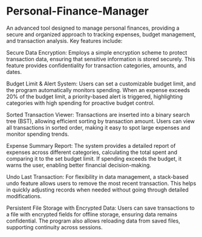 # Personal-Finance-Manager
An advanced tool designed to manage personal finances, providing a secure and organized approach to tracking expenses, budget management, and transaction analysis. Key features include:

Secure Data Encryption: Employs a simple encryption scheme to protect transaction data, ensuring that sensitive information is stored securely. This feature provides confidentiality for transaction categories, amounts, and dates.

Budget Limit & Alert System: Users can set a customizable budget limit, and the program automatically monitors spending. When an expense exceeds 20% of the budget limit, a priority-based alert is triggered, highlighting categories with high spending for proactive budget control.

Sorted Transaction Viewer: Transactions are inserted into a binary search tree (BST), allowing efficient sorting by transaction amount. Users can view all transactions in sorted order, making it easy to spot large expenses and monitor spending trends.

Expense Summary Report: The system provides a detailed report of expenses across different categories, calculating the total spent and comparing it to the set budget limit. If spending exceeds the budget, it warns the user, enabling better financial decision-making.

Undo Last Transaction: For flexibility in data management, a stack-based undo feature allows users to remove the most recent transaction. This helps in quickly adjusting records when needed without going through detailed modifications.

Persistent File Storage with Encrypted Data: Users can save transactions to a file with encrypted fields for offline storage, ensuring data remains confidential. The program also allows reloading data from saved files, supporting continuity across sessions.
